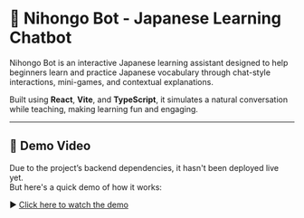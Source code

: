 # 🧠 Nihongo Bot - Japanese Learning Chatbot

Nihongo Bot is an interactive Japanese learning assistant designed to help beginners learn and practice Japanese vocabulary through chat-style interactions, mini-games, and contextual explanations.

Built using **React**, **Vite**, and **TypeScript**, it simulates a natural conversation while teaching, making learning fun and engaging.

---

## 🎥 Demo Video

Due to the project’s backend dependencies, it hasn't been deployed live yet.  
But here's a quick demo of how it works:

▶️ [Click here to watch the demo](https://drive.google.com/file/d/1NnHEW43UsQzal1K1dFYGvYv0GDjG1o--/view?usp=sharing)
